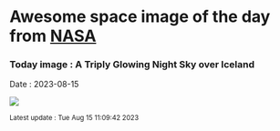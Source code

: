 
# Awesome space image of the day from [NASA](https://api.nasa.gov/)

### Today image : A Triply Glowing Night Sky over Iceland
Date : 2023-08-15

![](https://apod.nasa.gov/apod/image/2308/TripleIceland_Zarzycka_1080.jpg)

<small>Latest update : Tue Aug 15 11:09:42 2023</small>
        